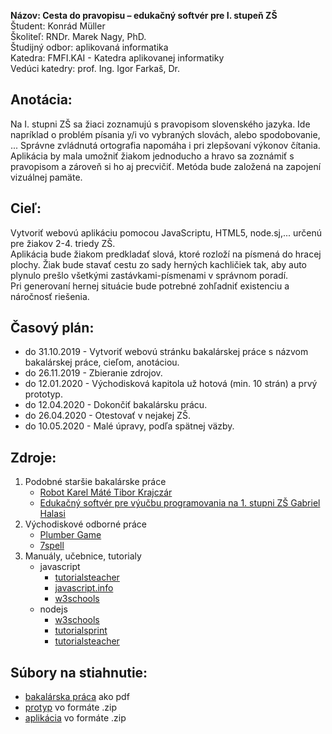 **Názov: Cesta do pravopisu – edukačný softvér pre I. stupeň ZŠ**  
Študent: Konrád Müller  
Školiteľ: RNDr. Marek Nagy, PhD.  
Študijný odbor: aplikovaná informatika  
Katedra: FMFI.KAI - Katedra aplikovanej informatiky  
Vedúci katedry: prof. Ing. Igor Farkaš, Dr.  

## Anotácia:
Na I. stupni ZŠ sa žiaci zoznamujú s pravopisom slovenského jazyka. Ide napríklad o problém písania y/i vo vybraných slovách, alebo spodobovanie, ... Správne zvládnutá ortografia napomáha i pri zlepšovaní výkonov čítania. Aplikácia by mala umožniť žiakom jednoducho a hravo sa zoznámiť s pravopisom a zároveň si ho aj precvičiť. Metóda bude založená na zapojení vizuálnej pamäte.

## Cieľ:
Vytvoriť webovú aplikáciu pomocou JavaScriptu, HTML5, node.sj,... určenú pre žiakov 2-4. triedy ZŠ.  
Aplikácia bude žiakom predkladať slová, ktoré rozloží na písmená do hracej plochy. Žiak bude stavať cestu zo sady herných kachličiek tak, aby auto plynulo prešlo všetkými zastávkami-písmenami v správnom poradí.  
Pri generovaní hernej situácie bude potrebné zohľadniť existenciu a náročnosť riešenia.

## Časový plán:
 - do 31.10.2019 - Vytvoriť webovú stránku bakalárskej práce s názvom bakalárskej práce, cieľom, anotáciou.
 - do 26.11.2019 - Zbieranie zdrojov.
 - do 12.01.2020 - Východisková kapitola už hotová (min. 10 strán) a prvý prototyp.
 - do 12.04.2020 - Dokončiť bakalársku prácu.
 - do 26.04.2020 - Otestovať v nejakej ZŠ.
 - do 10.05.2020 - Malé úpravy, podľa spätnej väzby.

## Zdroje:
1. Podobné staršie bakalárske práce
   - [Robot Karel Máté Tibor Krajczár](http://alis.uniba.sk:8088/lib/item?id=chamo:676040&fromLocationLink=false&theme=Katalog)
   - [Edukačný softvér pre výučbu programovania na 1. stupni ZŠ Gabriel Halasi](http://alis.uniba.sk:8088/lib/item?id=chamo:675922&fromLocationLink=false&theme=Katalog)
2. Východiskové odborné práce
   - [Plumber Game](https://www.mathsisfun.com/games/plumber-game.html)
   - [7spell](https://www.7spell.com/)
3. Manuály, učebnice, tutorialy
   - javascript
     - [tutorialsteacher](https://www.tutorialsteacher.com/javascript/javascript-tutorials)
     - [javascript.info](https://javascript.info/)
     - [w3schools](https://www.w3schools.com/js/)
   - nodejs
     - [w3schools](https://www.w3schools.com/nodejs/)
     - [tutorialsprint](https://www.tutorialspoint.com/nodejs/)
     - [tutorialsteacher](https://www.tutorialsteacher.com/nodejs/nodejs-tutorials)
     
## Súbory na stiahnutie:
- [bakalárska práca](https://raw.githubusercontent.com/muller29/Bakalarska-praca/master/bakalarska_praca_Konrad_Muller.pdf) ako pdf
- [protyp](https://raw.githubusercontent.com/muller29/Bakalarska-praca/master/prototyp.zip) vo formáte .zip
- [aplikácia](https://github.com/muller29/Bakalarska-praca/blob/master/bakalarska_praca.zip) vo formáte .zip
